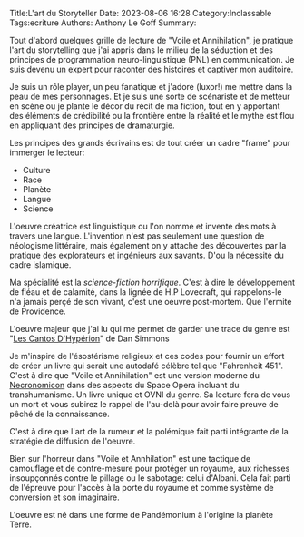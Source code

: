 Title:L'art du Storyteller
Date: 2023-08-06 16:28
Category:Inclassable
Tags:ecriture
Authors: Anthony Le Goff
Summary:

Tout d'abord quelques grille de lecture de "Voile et Annihilation", je pratique l'art du storytelling que j'ai appris dans le milieu de la séduction et des principes de programmation neuro-linguistique (PNL) en communication. Je suis devenu un expert pour raconter des histoires et captiver mon auditoire. 

Je suis un rôle player, un peu fanatique et j'adore (luxor!) me mettre dans la peau de mes personnages. Et je suis une sorte de scénariste et de metteur en scène ou je plante le décor du récit de ma fiction, tout en y apportant des éléments de crédibilité ou la frontière entre la réalité et le mythe est flou en appliquant des principes de dramaturgie.

Les principes des grands écrivains est de tout créer un cadre "frame" pour immerger le lecteur:

* Culture
* Race
* Planète
* Langue
* Science

L'oeuvre créatrice est linguistique ou l'on nomme et invente des mots à travers une langue. L'invention n'est pas seulement une question de néologisme littéraire, mais également on y attache des découvertes par la pratique des explorateurs et ingénieurs aux savants. D'ou la nécessité du cadre islamique.

Ma spécialité est la *science-fiction horrifique*. C'est à dire le développement de fléau et de calamité, dans la lignée de H.P Lovecraft, qui rappelons-le n'a jamais perçé de son vivant, c'est une oeuvre post-mortem. Que l'ermite de Providence.

L'oeuvre majeur que j'ai lu qui me permet de garder une trace du genre est "[Les Cantos D'Hypérion](https://www.babelio.com/livres/Simmons-Les-Cantos-dHyperion-tome-1--Hyperion-1/5603)" de Dan Simmons

Je m'inspire de l'ésostérisme religieux et ces codes pour fournir un effort de créer un livre qui serait une autodafé célèbre tel que "Fahrenheit 451". C'est à dire que "Voile et Annihilation" est une version moderne du [Necronomicon](https://fr.wikipedia.org/wiki/Necronomicon) dans des aspects du Space Opera incluant du transhumanisme. Un livre unique et OVNI du genre. Sa lecture fera de vous un mort et vous subirez le rappel de l'au-delà pour avoir faire preuve de pêché de la connaissance.

C'est à dire que l'art de la rumeur et la polémique fait parti intégrante de la stratégie de diffusion de l'oeuvre.

Bien sur l'horreur dans "Voile et Annhilation" est une tactique de camouflage et de contre-mesure pour protéger un royaume, aux richesses insoupçonnés contre le pillage ou le sabotage: celui d'Albani. Cela fait parti de l'épreuve pour l'accès à la porte du royaume et comme système de conversion et son imaginaire.

L'oeuvre est né dans une forme de Pandémonium à l'origine la planète Terre.

